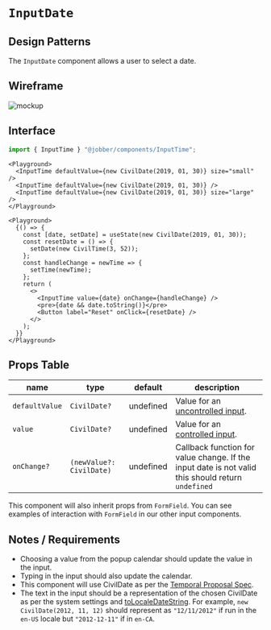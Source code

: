 # `InputDate`

## Design Patterns

The `InputDate` component allows a user to select a date.

## Wireframe

![mockup](https://d.pr/i/Eiq4KZ.png)

## Interface

```ts
import { InputTime } "@jobber/components/InputTime";
```

```tsx
<Playground>
  <InputTime defaultValue={new CivilDate(2019, 01, 30)} size="small" />
  <InputTime defaultValue={new CivilDate(2019, 01, 30)} />
  <InputTime defaultValue={new CivilDate(2019, 01, 30)} size="large" />
</Playground>
```

```tsx
<Playground>
  {() => {
    const [date, setDate] = useState(new CivilDate(2019, 01, 30));
    const resetDate = () => {
      setDate(new CivilTime(3, 52));
    };
    const handleChange = newTime => {
      setTime(newTime);
    };
    return (
      <>
        <InputTime value={date} onChange={handleChange} />
        <pre>{date && date.toString()}</pre>
        <Button label="Reset" onClick={resetDate} />
      </>
    );
  }}
</Playground>
```

## Props Table

| name           | type                     | default   | description                                                                                       |
| -------------- | ------------------------ | --------- | ------------------------------------------------------------------------------------------------- |
| `defaultValue` | `CivilDate?`             | undefined | Value for an [uncontrolled input](https://reactjs.org/docs/uncontrolled-components.html).         |
| `value`        | `CivilDate?`             | undefined | Value for an [controlled input](https://reactjs.org/docs/forms.html#controlled-components).       |
| `onChange?`    | `(newValue?: CivilDate)` | undefined | Callback function for value change. If the input date is not valid this should return `undefined` |

This component will also inherit props from `FormField`. You can see examples of
interaction with `FormField` in our other input components.

## Notes / Requirements

- Choosing a value from the popup calendar should update the value in the input.
- Typing in the input should also update the calendar.
- This component will use CivilDate as per the
  [Temporal Proposal Spec](https://github.com/tc39/proposal-temporal/blob/master/objects.md#civildate-).
- The text in the input should be a representation of the chosen CivilDate as
  per the system settings and
  [toLocaleDateString](https://developer.mozilla.org/en-US/docs/Web/JavaScript/Reference/Global_Objects/Date/toLocaleDateString).
  For example, `new CivilDate(2012, 11, 12)` should represent as `"12/11/2012"`
  if run in the `en-US` locale but `"2012-12-11"` if in `en-CA`.
